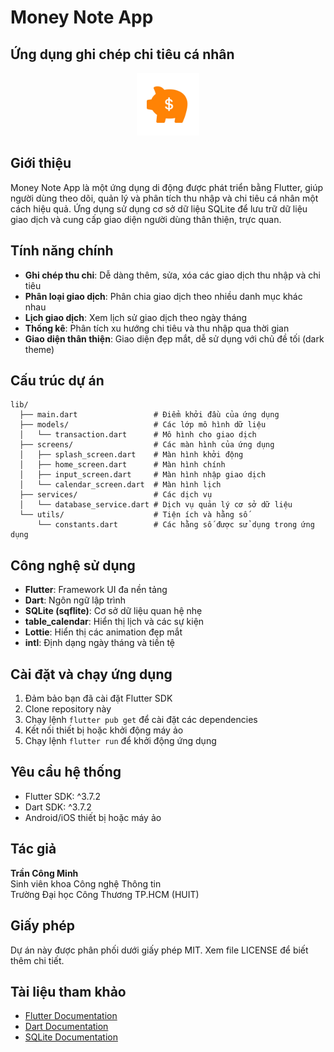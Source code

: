 # Money Note App

## Ứng dụng ghi chép chi tiêu cá nhân

<p align="center">
  <img src="assets/images/logo.png" alt="Money Note App Logo" height="100">
</p>

## Giới thiệu

Money Note App là một ứng dụng di động được phát triển bằng Flutter, giúp người dùng theo dõi, quản lý và phân tích thu nhập và chi tiêu cá nhân một cách hiệu quả. Ứng dụng sử dụng cơ sở dữ liệu SQLite để lưu trữ dữ liệu giao dịch và cung cấp giao diện người dùng thân thiện, trực quan.

## Tính năng chính

- **Ghi chép thu chi**: Dễ dàng thêm, sửa, xóa các giao dịch thu nhập và chi tiêu
- **Phân loại giao dịch**: Phân chia giao dịch theo nhiều danh mục khác nhau
- **Lịch giao dịch**: Xem lịch sử giao dịch theo ngày tháng
- **Thống kê**: Phân tích xu hướng chi tiêu và thu nhập qua thời gian
- **Giao diện thân thiện**: Giao diện đẹp mắt, dễ sử dụng với chủ đề tối (dark theme)

## Cấu trúc dự án

```
lib/
  ├── main.dart                 # Điểm khởi đầu của ứng dụng
  ├── models/                   # Các lớp mô hình dữ liệu
  │   └── transaction.dart      # Mô hình cho giao dịch
  ├── screens/                  # Các màn hình của ứng dụng
  │   ├── splash_screen.dart    # Màn hình khởi động
  │   ├── home_screen.dart      # Màn hình chính
  │   ├── input_screen.dart     # Màn hình nhập giao dịch
  │   └── calendar_screen.dart  # Màn hình lịch
  ├── services/                 # Các dịch vụ
  │   └── database_service.dart # Dịch vụ quản lý cơ sở dữ liệu
  └── utils/                    # Tiện ích và hằng số
      └── constants.dart        # Các hằng số được sử dụng trong ứng dụng
```

## Công nghệ sử dụng

- **Flutter**: Framework UI đa nền tảng
- **Dart**: Ngôn ngữ lập trình
- **SQLite (sqflite)**: Cơ sở dữ liệu quan hệ nhẹ
- **table_calendar**: Hiển thị lịch và các sự kiện
- **Lottie**: Hiển thị các animation đẹp mắt
- **intl**: Định dạng ngày tháng và tiền tệ

## Cài đặt và chạy ứng dụng

1. Đảm bảo bạn đã cài đặt Flutter SDK
2. Clone repository này
3. Chạy lệnh `flutter pub get` để cài đặt các dependencies
4. Kết nối thiết bị hoặc khởi động máy ảo
5. Chạy lệnh `flutter run` để khởi động ứng dụng

## Yêu cầu hệ thống

- Flutter SDK: ^3.7.2
- Dart SDK: ^3.7.2
- Android/iOS thiết bị hoặc máy ảo

## Tác giả

**Trần Công Minh**  
Sinh viên khoa Công nghệ Thông tin  
Trường Đại học Công Thương TP.HCM (HUIT)

## Giấy phép

Dự án này được phân phối dưới giấy phép MIT. Xem file LICENSE để biết thêm chi tiết.

## Tài liệu tham khảo

- [Flutter Documentation](https://docs.flutter.dev/)
- [Dart Documentation](https://dart.dev/guides)
- [SQLite Documentation](https://www.sqlite.org/docs.html)
